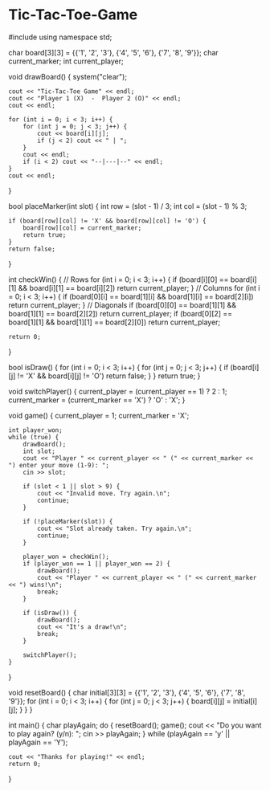 # Tic-Tac-Toe-Game
#include <iostream>
using namespace std;

char board[3][3] = {{'1', '2', '3'}, {'4', '5', '6'}, {'7', '8', '9'}};
char current_marker;
int current_player;

void drawBoard() {
    system("clear"); 

    cout << "Tic-Tac-Toe Game" << endl;
    cout << "Player 1 (X)  -  Player 2 (O)" << endl;
    cout << endl;

    for (int i = 0; i < 3; i++) {
        for (int j = 0; j < 3; j++) {
            cout << board[i][j];
            if (j < 2) cout << " | ";
        }
        cout << endl;
        if (i < 2) cout << "--|---|--" << endl;
    }
    cout << endl;
}

bool placeMarker(int slot) {
    int row = (slot - 1) / 3;
    int col = (slot - 1) % 3;

    if (board[row][col] != 'X' && board[row][col] != 'O') {
        board[row][col] = current_marker;
        return true;
    }
    return false;
}

int checkWin() {
    // Rows
    for (int i = 0; i < 3; i++) {
        if (board[i][0] == board[i][1] && board[i][1] == board[i][2])
            return current_player;
    }
    // Columns
    for (int i = 0; i < 3; i++) {
        if (board[0][i] == board[1][i] && board[1][i] == board[2][i])
            return current_player;
    }
    // Diagonals
    if (board[0][0] == board[1][1] && board[1][1] == board[2][2])
        return current_player;
    if (board[0][2] == board[1][1] && board[1][1] == board[2][0])
        return current_player;

    return 0;
}

bool isDraw() {
    for (int i = 0; i < 3; i++) {
        for (int j = 0; j < 3; j++) {
            if (board[i][j] != 'X' && board[i][j] != 'O')
                return false;
        }
    }
    return true;
}

void switchPlayer() {
    current_player = (current_player == 1) ? 2 : 1;
    current_marker = (current_marker == 'X') ? 'O' : 'X';
}

void game() {
    current_player = 1;
    current_marker = 'X';

    int player_won;
    while (true) {
        drawBoard();
        int slot;
        cout << "Player " << current_player << " (" << current_marker << ") enter your move (1-9): ";
        cin >> slot;

        if (slot < 1 || slot > 9) {
            cout << "Invalid move. Try again.\n";
            continue;
        }

        if (!placeMarker(slot)) {
            cout << "Slot already taken. Try again.\n";
            continue;
        }

        player_won = checkWin();
        if (player_won == 1 || player_won == 2) {
            drawBoard();
            cout << "Player " << current_player << " (" << current_marker << ") wins!\n";
            break;
        }

        if (isDraw()) {
            drawBoard();
            cout << "It's a draw!\n";
            break;
        }

        switchPlayer();
    }
}

void resetBoard() {
    char initial[3][3] = {{'1', '2', '3'}, {'4', '5', '6'}, {'7', '8', '9'}};
    for (int i = 0; i < 3; i++) {
        for (int j = 0; j < 3; j++) {
            board[i][j] = initial[i][j];
        }
    }
}

int main() {
    char playAgain;
    do {
        resetBoard();
        game();
        cout << "Do you want to play again? (y/n): ";
        cin >> playAgain;
    } while (playAgain == 'y' || playAgain == 'Y');

    cout << "Thanks for playing!" << endl;
    return 0;
}
